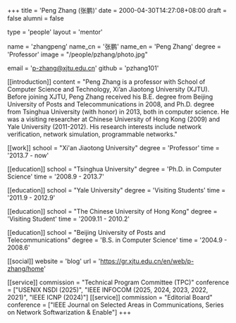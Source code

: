 +++
title = 'Peng Zhang (张鹏)'
date = 2000-04-30T14:27:08+08:00
draft = false
alumni = false

type = 'people'
layout = 'mentor'

name = 'zhangpeng'
name_cn = '张鹏'
name_en = 'Peng Zhang'
degree = 'Professor'
image = "/people/pzhang/photo.jpg"

email = 'p-zhang@xjtu.edu.cn'
github = 'pzhang101'

[[introduction]]
    content = "Peng Zhang is a professor with School of Computer Science and Technology, Xi’an Jiaotong University (XJTU). Before joining XJTU, Peng Zhang received his B.E. degree from Beijing University of Posts and Telecommunications in 2008, and Ph.D. degree from Tsinghua University (with honor) in 2013, both in computer science. He was a visiting researcher at Chinese University of Hong Kong (2009) and Yale University (2011-2012). His research interests include network verification, network simulation, programmable networks."

[[work]]
    school = "Xi'an Jiaotong University"
    degree = 'Professor'
    time = '2013.7 - now'
    
[[education]]
    school = "Tsinghua University"
    degree = 'Ph.D. in Computer Science'
    time = '2008.9 - 2013.7'
    
[[education]]
    school = "Yale University"
    degree = 'Visiting Students'
    time = '2011.9 - 2012.9'
    
[[education]]
    school = "The Chinese University of Hong Kong"
    degree = 'Visiting Student'
    time = '2009.11 - 2010.2'
    
[[education]]
    school = "Beijing University of Posts and Telecommunications"
    degree = 'B.S. in Computer Science'
    time = '2004.9 - 2008.6'

[[social]]
    website = 'blog'
    url = 'https://gr.xjtu.edu.cn/en/web/p-zhang/home'

[[service]]
    commission = "Technical Program Committee (TPC)"
    conference = ["USENIX NSDI (2025)", "IEEE INFOCOM (2025, 2024, 2023, 2022, 2021)", "IEEE ICNP (2024)"]
[[service]]
    commission = "Editorial Board"
    conference = ["IEEE Journal on Selected Areas in Communications,  Series on Network Softwarization & Enable"]
+++
